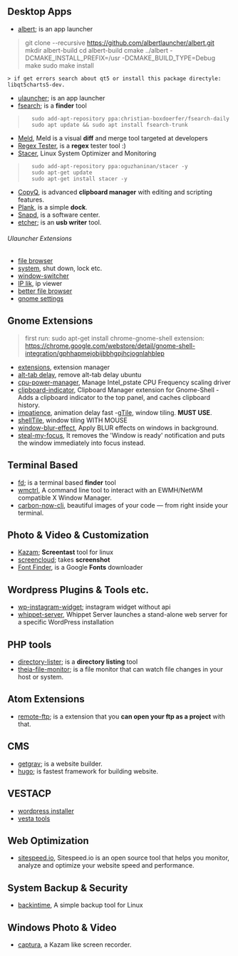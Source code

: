 ## Desktop Apps
- [albert](https://github.com/albertlauncher/albert "albert"); is an app launcher
> git clone --recursive https://github.com/albertlauncher/albert.git
mkdir albert-build
cd albert-build
cmake ../albert -DCMAKE_INSTALL_PREFIX=/usr -DCMAKE_BUILD_TYPE=Debug
make
sudo make install

	> if get errors search about qt5 or install this package directyle:  libqt5charts5-dev. 
- [ulauncher](https://ulauncher.io/#Download); is an app launcher
- [fsearch](https://github.com/cboxdoerfer/fsearch "fsearch"); is a **finder** tool
> 		sudo add-apt-repository ppa:christian-boxdoerfer/fsearch-daily
> 		sudo apt update && sudo apt install fsearch-trunk
- [Meld](http://meldmerge.org/ "Meld"), Meld is a visual **diff** and merge tool targeted at developers
- [Regex Tester](https://flathub.org/apps/details/com.github.artemanufrij.regextester "Regex Tester"), is a **regex** tester tool :)
- [Stacer](https://github.com/oguzhaninan/Stacer "Stacer"), Linux System Optimizer and Monitoring
> 		sudo add-apt-repository ppa:oguzhaninan/stacer -y
> 		sudo apt-get update
> 		sudo apt-get install stacer -y
- [CopyQ](https://github.com/hluk/CopyQ "CopyQ"), is advanced **clipboard manager** with editing and scripting features.
- [Plank](https://github.com/ricotz/plank "Plank"), is a simple **dock**.
- [Snapd](https://snapcraft.io/ "Snapd"), is a software center.
- [etcher](https://github.com/balena-io/etcher/releases); is an **usb writer** tool.

###### Ulauncher Extensions
- [file browser](https://github.com/fisadev/ulauncher-better-file-browser)
- [system](https://github.com/iboyperson/ulauncher-system), shut down, lock etc.
- [window-switcher](https://github.com/psukys/ulauncher-plugin-windows)
- [IP lik](https://github.com/nesivmi/ulauncher-iplik), ip viewer
- [better file browser](https://github.com/fisadev/ulauncher-better-file-browser)
- [gnome settings](https://github.com/friday/ulauncher-gnome-settings)

## Gnome Extensions
> first run: sudo apt-get install chrome-gnome-shell 
extension: https://chrome.google.com/webstore/detail/gnome-shell-integration/gphhapmejobijbbhgpjhcjognlahblep

- [extensions](https://extensions.gnome.org/extension/1036/extensions/), extension manager
- [alt-tab delay](https://extensions.gnome.org/extension/1403/remove-alttab-delay/), remove alt-tab delay ubuntu
- [cpu-power-manager](https://extensions.gnome.org/extension/945/cpu-power-manager/), Manage Intel_pstate CPU Frequency scaling driver
- [clipboard-indicator](https://extensions.gnome.org/extension/779/clipboard-indicator/), Clipboard Manager extension for Gnome-Shell - Adds a clipboard indicator to the top panel, and caches clipboard history.  
- [impatience](https://extensions.gnome.org/extension/277/impatience/), animation delay fast
-[gTile](https://extensions.gnome.org/extension/28/gtile/), window tiling. **MUST USE**.
- [shellTile](https://extensions.gnome.org/extension/657/shelltile/), window tiling WITH MOUSE
- [window-blur-effect](https://extensions.gnome.org/extension/891/windows-blur-effects/), Apply BLUR effects on windows in background.
- [steal-my-focus](https://extensions.gnome.org/extension/234/steal-my-focus/), It removes the 'Window is ready' notification and puts the window immediately into focus instead.

## Terminal Based
- [fd](https://github.com/sharkdp/fd "fd"); is a terminal based **finder** tool
- [wmctrl](https://github.com/dancor/wmctrl "wmctrl"), A command line tool to interact with an EWMH/NetWM compatible X Window Manager.
- [carbon-now-cli](https://github.com/mixn/carbon-now-cli), beautiful images of your code — from right inside your terminal.

## Photo & Video & Customization
- [Kazam](https://launchpad.net/kazam "Kazam"); **Screentast** tool for linux
- [screencloud](https://github.com/olav-st/screencloud "screencloud"); takes **screenshot**
- [Font Finder](https://flathub.org/apps/details/io.github.mmstick.FontFinder "Font Finder"), is a Google **Fonts** downloader

## Wordpress Plugins & Tools etc.
- [wp-instagram-widget](https://github.com/scottsweb/wp-instagram-widget "wp-instagram-widget"); instagram widget without api
- [whippet-server](https://github.com/dxw/whippet-server), Whippet Server launches a stand-alone web server for a specific WordPress installation

## PHP tools
- [directory-lister](https://github.com/f4depo/DirectoryLister "directory-lister"); is a **directory listing** tool
- [theia-file-monitor](theia-monitor); is a file monitor that can watch file changes in your host or system.  

## Atom Extensions
- [remote-ftp](https://atom.io/packages/remote-ftp); is a extension that you **can open your ftp as a project** with that.

## CMS

- [getgrav](https://getgrav.org/); is a website builder.
- [hugo](https://github.com/gohugoio/hugo); is fastest framework for building website.

## VESTACP

- [wordpress installer](https://github.com/lukapaunovic/create_wp) 
- [vesta tools](https://github.com/SS88UK/VestaCP-Tools-Plugin)

## Web Optimization
- [sitespeed.io](https://github.com/sitespeedio/sitespeed.io), Sitespeed.io is an open source tool that helps you monitor, analyze and optimize your website speed and performance.

## System Backup & Security 
- [backintime](https://github.com/bit-team/backintime), A simple backup tool for Linux

## Windows Photo & Video
- [captura](https://github.com/MathewSachin/Captura), a Kazam like screen recorder.
